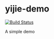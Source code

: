 # yijie-demo

[![Build Status](https://travis-ci.com/yijie-org/yijie-demo.svg?branch=master)](https://travis-ci.com/yijie-org/yijie-demo)

A simple demo